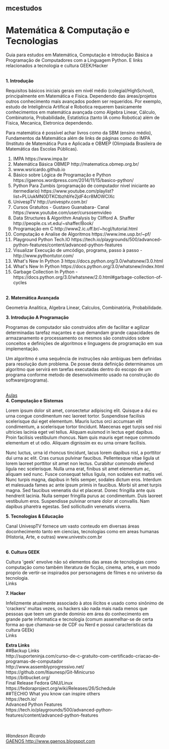 ## mcestudos
# Matemática & Computação e Tecnologias
Guia para estudos em Matemática, Computação e Introdução Básica a Programação de Computadores com a Linguagem Python. E links relacionados a tecnologia e cultura GEEK/Hacker
<br>
<br>
<section>
<b> 1. Introdução</b>
<br>
<p> Requisitos básicos iniciais gerais em nivél médio (colegial/HighSchool), principalmente em Matemática e Fisica. Dependendo das áreas/projetos outros conhecimento mais avançados podem ser requeridos. Por exemplo, estudo de Inteligência Artifical e Robotica requerem basicamente conhecimentos em matemática avançada como Algebra Linear, Cálculo, Combinatoria, Probabilidade, Estatistica (tanto IA como Robotica) além de Fisica, Mecanica, Eletronica dependendo.
<p> Para matemática é possível achar livros como da SBM (ensino médio), Fundamentos da Matemática além de links de páginas como do IMPA (Instituto de Matemática Pura e Aplicada  e OBMEP (Olimpiada Brasileira de Matemática das Escolas Públicas).
<br>

  <ol>

  <li> IMPA https://www.impa.br </li>
  <li> Matemática Básica OBMEP http://matematica.obmep.org.br/ </li>
  <li>www.wsricardo.github.io</>
  <li> Básico sobre Lógica de Programação e Python https://gaenos.wordpress.com/2014/11/15/basico-python/ </li>
  <li> Python Para Zumbis (programação de computador nivel iniciante ao itermediario) https://www.youtube.com/playlist?list=PLUukMN0DTKCtbzhbYe2jdF4cr8MOWClXc</li>
  <li> UnivespTV http://univesptv.com.br/ </li>
  <li> Cursos Gratuitos - Gustavo Guanabara- Canal https://www.youtube.com/user/cursosemvideo</li>   
  <li> Data Structures & Algorithm Analysis by Clifford A. Shaffer http://people.cs.vt.edu/~shaffer/Book/ </li>
	<li> Programação em C http://www2.ic.uff.br/~hcgl/tutorial.html </li>
  <li> Computação e Analise de Algoritmos https://www.ime.usp.br/~pf/ </li>
  <li> Playground Python Tech.IO https://tech.io/playgrounds/500/advanced-python-features/content/advanced-python-features</li>
  <li> Visualizar Execução de umcódigo, programa, passo à passo - http://www.pythontutor.com/ </li>
  <li> What's New In Python 3 https://docs.python.org/3.0/whatsnew/3.0.html </li>
	<li> What's New In Python https://docs.python.org/3.0/whatsnew/index.html </li>
	<li> Garbage Collection In Python - https://docs.python.org/3.0/whatsnew/2.0.html#garbage-collection-of-cycles </li>
   
    
  </ol>

</section>

<section style="padding:2px, margin: 1px;">
<br>
<b> 2. Matemática Avançada </b>
  <p> Geometria Analitica, Algebra Linear, Calculos, Combinatória, Probabilidade.
  
</section>
  <b> 3. Introdução A Programação </b>
<br>
<section>
  <p> Programas de computador são construidos afim de facilitar e agilizar determinadas tarefaz maçantes e que demandam grande capacidades de armazanamento e processamento os mesmos são construidos sobre conceitos e definições de algoritmos e linguagens de programação em sua implementação.</p>

<p>Um algoritmo é uma sequência de instruções não ambiguas bem definidas para resolução dum problema. De posse desta definição determinamos um algoritmo que servirá em tarefas executadas dentro do escopo de um programa conforme metodo de desenvolvimento usado na construção do software(programa).</p>

<br>
<a href="aulas/README.md">Aulas</a>
</section>

<section>
<b> 4. Computação e Sistemas </b>
<p>Lorem ipsum dolor sit amet, consectetur adipiscing elit. Quisque a dui eu urna congue condimentum nec laoreet tortor. Suspendisse facilisis scelerisque dui eget elementum. Mauris luctus orci accumsan elit condimentum, a scelerisque tortor tincidunt. Maecenas eget turpis sed nisi ultricies lacinia eget vel tellus. Aliquam euismod in lectus eget dapibus. Proin facilisis vestibulum rhoncus. Nam quis mauris eget neque commodo elementum et ut odio. Aliquam dignissim ex eu urna ornare facilisis.
<br>
<p>Nunc luctus, urna id rhoncus tincidunt, lacus lorem dapibus nisl, a porttitor dui urna ac elit. Cras cursus pulvinar faucibus. Pellentesque vitae ligula ut lorem laoreet porttitor sit amet non lectus. Curabitur commodo eleifend ligula nec scelerisque. Nulla urna erat, finibus sit amet elementum ac, aliquam sed nunc. Fusce consequat tellus ligula, non sodales est mattis vel. Nunc turpis magna, dapibus in felis semper, sodales dictum eros. Interdum et malesuada fames ac ante ipsum primis in faucibus. Morbi sit amet turpis magna. Sed faucibus venenatis dui et placerat. Donec fringilla ante quis hendrerit lacinia. Nulla semper fringilla purus ac condimentum. Duis laoreet vestibulum eros. Suspendisse pulvinar ornare dolor at convallis. Nam dapibus pharetra egestas. Sed sollicitudin venenatis viverra. 
<p>
</section>


<section>
<b> 5. Tecnologias & Educação </b>
<p> Canal UnivespTV fornece um vasto conteudo em diversas áreas doconhecimento tanto em ciencias, tecnologias como em areas humanas (Historia, Arte, e outras) www.univestv.com.br
<br>
</section>

<br>
<section>
<b> 6. Cultura GEEK </b>
<p> Cultura 'geek' envolve não só elementos das areas de tecnologias como computação como também literatura de ficção, cinema, artes, e um modo proprio de vertir-se inspirados por personagens de filmes e no universo da tecnologia.
<br>
Links
<a href="#">  </a>
</section>

<section>
<b> 7. Hacker </b>
<p> Infelizmente atualmente associado à atos ilicitos e usado como sinônimo de 'crackers' muitas vezes, os hackers são nada mais nada menos que pessoas que teem um grande dominio em área do conhecimento em grande parte informatica e tecnologia (comum assemelhar-se de certa forma ao que chamava-se de CDF ou Nerd e possui caracteristicas da cultura GEEk)
<br>
Links
<a href="#">  </a>
</section>

<section id="extra-links">
<b>Extra Links</b>
<br>
##Backup Links
<br>
http://suporteninja.com/curso-de-c-gratuito-com-certificado-criacao-de-programas-de-computador <br>
http://www.assemblyprogressivo.net/ <br>
https://github.com/ltiaunesp/Git-Minicurso <br>
https://bitbucket.org/ <br>
Final Release Fedora GNU/Linux https://fedoraproject.org/wiki/Releases/26/Schedule
<br>
##TECHIO
What you know can inspire others <br/>
https://tech.io/
<br>
Advanced Python Features </br>
https://tech.io/playgrounds/500/advanced-python-features/content/advanced-python-features
<br>

</section>

  
<br><br>
<i>Wandeson Ricardo </i>
<br>
<a href="http://www.gaenos.blogspot.com">GAENOS http://www.gaenos.blogspot.com</a>
